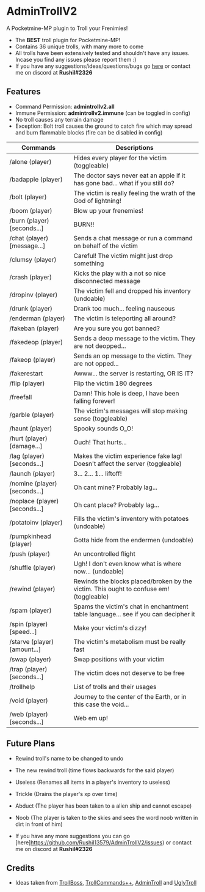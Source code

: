 # AdminTrollV2
A Pocketmine-MP plugin to Troll your Frenimies!

- The **BEST** troll plugin for Pocketmine-MP!
- Contains 36 unique trolls, with many more to come
- All trolls have been extensively tested and shouldn't have any issues. Incase you find any issues please report them :)
- If you have any suggestions/ideas/questions/bugs go [here](https://github.com/Rushil13579/AdminTrollV2/issues) or contact me on discord at **Rushil#2326**

## Features

- Command Permission: **admintrollv2.all**
- Immune Permission: **admintrollv2.immune** (can be toggled in config)
- No troll causes any terrain damage
- Exception: Bolt troll causes the ground to catch fire which may spread and burn flammable blocks (fire can be disabled in config)

Commands | Descriptions
---------|-------------
/alone (player) | Hides every player for the victim (toggleable)
/badapple (player) | The doctor says never eat an apple if it has gone bad... what if you still do?
/bolt (player) | The victim is really feeling the wrath of the God of lightning!
/boom (player) | Blow up your frenemies!
/burn (player) [seconds...] | BURN!!
/chat (player) [message...] | Sends a chat message or run a command on behalf of the victim
/clumsy (player) | Careful! The victim might just drop something
/crash (player) | Kicks the play with a not so nice disconnected message
/dropinv (player) | The victim fell and dropped his inventory (undoable)
/drunk (player) | Drank too much... feeling nauseous
/enderman (player) | The victim is teleporting all around?
/fakeban (player) | Are you sure you got banned?
/fakedeop (player) | Sends a deop message to the victim. They are not deopped...
/fakeop (player) | Sends an op message to the victim. They are not opped...
/fakerestart | Awww... the server is restarting, OR IS IT?
/flip (player) | Flip the victim 180 degrees
/freefall | Damn! This hole is deep, I have been falling forever!
/garble (player) | The victim's messages will stop making sense (toggleable)
/haunt (player) | Spooky sounds O_O!
/hurt (player) [damage...] | Ouch! That hurts...
/lag (player) [seconds...] | Makes the victim experience fake lag! Doesn't affect the server (toggleable)
/launch (player) | 3... 2... 1... liftoff!
/nomine (player) [seconds...] | Oh cant mine? Probably lag...
/noplace (player) [seconds...] | Oh cant place? Probably lag...
/potatoinv (player) | Fills the victim's inventory with potatoes (undoable)
/pumpkinhead (player) | Gotta hide from the endermen (undoable)
/push (player) | An uncontrolled flight
/shuffle (player) | Ugh! I don't even know what is where now... (undoable)
/rewind (player) | Rewinds the blocks placed/broken by the victim. This ought to confuse em! (toggleable)
/spam (player) | Spams the victim's chat in enchantment table language... see if you can decipher it
/spin (player) [speed...] | Make your victim's dizzy!
/starve (player) [amount...] | The victim's metabolism must be really fast
/swap (player) | Swap positions with your victim
/trap (player) [seconds...] | The victim does not deserve to be free
/trollhelp | List of trolls and their usages
/void (player) | Journey to the center of the Earth, or in this case the void...
/web (player) [seconds...] | Web em up!

## Future Plans
- Rewind troll's name to be changed to undo
- The new rewind troll (time flows backwards for the said player)
- Useless (Renames all items in a player's inventory to useless)
- Trickle (Drains the player's xp over time)
- Abduct (The player has been taken to a alien ship and cannot escape)
- Noob (The player is taken to the skies and sees the word noob written in dirt in front of him)

- If you have any more suggestions you can go [here]https://github.com/Rushil13579/AdminTrollV2/issues) or contact me on discord at **Rushil#2326**

## Credits

- Ideas taken from [TrollBoss](https://www.spigotmc.org/resources/trollboss.47423/), [TrollCommands++](https://dev.bukkit.org/projects/troll-commands-plus-plus), [AdminTroll](https://poggit.pmmp.io/p/admintroll) and [UglyTroll](https://github.com/skyzonemc/UglyTroll)
